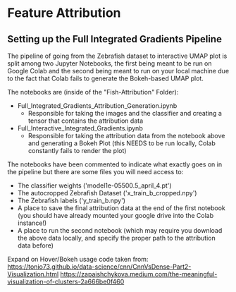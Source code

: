 # Feature Attribution

## Setting up the Full Integrated Gradients Pipeline

The pipeline of going from the Zebrafish dataset to interactive UMAP plot is split among two Jupyter Notebooks, the first being meant to be run on Google Colab and the second being meant to run on your local machine due to the fact that Colab fails to generate the Bokeh-based UMAP plot.

The notebooks are (inside of the "Fish-Attribution" Folder):
* Full_Integrated_Gradients_Attribution_Generation.ipynb
  * Responsible for taking the images and the classifier and creating a tensor that contains the attribution data
* Full_Interactive_Integrated_Gradients.ipynb
  * Responsible for taking the attribution data from the notebook above and generating a Bokeh Plot (this NEEDS to be run locally, Colab constantly fails to render the plot)

The notebooks have been commented to indicate what exactly goes on in the pipeline but there are some files you will need access to:
* The classifier weights ('model1e-05500.5_april_4.pt')
* The autocropped Zebrafish Dataset ('x_train_b_cropped.npy')
* The Zebrafish labels ('y_train_b.npy')
* A place to save the final attribution data at the end of the first notebook (you should have already mounted your google drive into the Colab instance!)
* A place to run the second notebook (which may require you download the above data locally, and specify the proper path to the attribution data before)

Expand on Hover/Bokeh usage code taken from:
https://tonio73.github.io/data-science/cnn/CnnVsDense-Part2-Visualization.html
https://zapaishchykova.medium.com/the-meaningful-visualization-of-clusters-2a666be0f460
